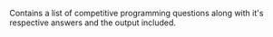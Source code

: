 Contains a list of competitive programming questions along with it's respective answers and the output included.
